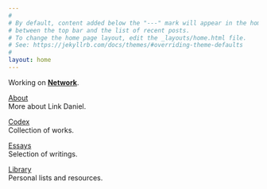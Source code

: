 ```yaml
---
#
# By default, content added below the "---" mark will appear in the home page
# between the top bar and the list of recent posts.
# To change the home page layout, edit the _layouts/home.html file.
# See: https://jekyllrb.com/docs/themes/#overriding-theme-defaults
#
layout: home
---
```


Working on [**Network**](https://network.foundation).

[About](/about)
<br/>
More about Link Daniel.

[Codex](/codex)
<br/>
Collection of works.

[Essays](/essays)
<br/>
Selection of writings.

[Library](/library)
<br/>
Personal lists and resources.


